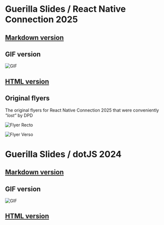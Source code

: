 # Guerilla Slides / React Native Connection 2025

## [Markdown version](https://github.com/mmomtchev/guerilla-slides/blob/main/guerilla-slides-2024-dotjs.md)
  
## GIF version

  ![GIF](https://mmomtchev.github.io/guerilla-slides/guerilla-slides-2025-react-native-connection.gif)

## [HTML version](https://mmomtchev.github.io/guerilla-slides/guerilla-slides-2025-react-native-connection/)

## Original flyers

  The original flyers for React Native Connection 2025 that were conveniently *"lost"* by DPD

  ![Flyer Recto](https://mmomtchev.github.io/guerilla-slides/ReactNativeConnection-2025-recto.png)

  ![Flyer Verso](https://mmomtchev.github.io/guerilla-slides/ReactNativeConnection-2025-verso.png)

# Guerilla Slides / dotJS 2024

## [Markdown version](https://github.com/mmomtchev/guerilla-slides/blob/main/guerilla-slides-react-native-connection-2025.md)
  
## GIF version

  ![GIF](https://mmomtchev.github.io/guerilla-slides/guerilla-slides-2024-dotjs.gif)

## [HTML version](https://mmomtchev.github.io/guerilla-slides/guerilla-slides-2024-dotjs/)
